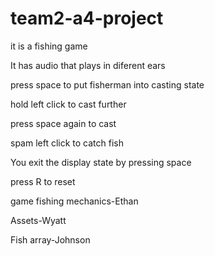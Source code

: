 # team2-a4-project
it is a fishing game 

It has audio that plays in diferent ears

press space to put fisherman into casting state

hold left click to cast further 

press space again to cast

spam left click to catch fish

You exit the display state by pressing space

press R to reset

game fishing mechanics-Ethan

Assets-Wyatt

Fish array-Johnson
